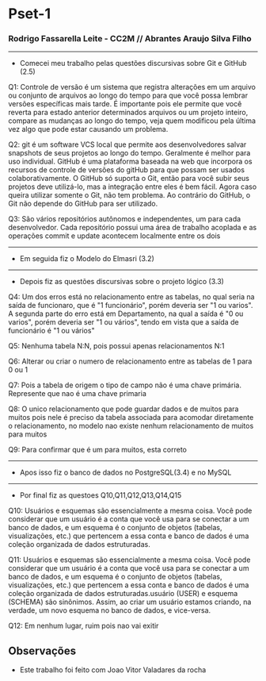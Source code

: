 # Pset-1
### Rodrigo Fassarella Leite - CC2M // Abrantes Araujo Silva Filho
---
- Comecei meu trabalho pelas questões discursivas sobre Git e GitHub (2.5)

Q1: Controle de versão é um sistema que registra alterações em um arquivo ou conjunto de arquivos ao longo do tempo para que 
você possa lembrar versões específicas mais tarde. É importante pois ele permite que você reverta para estado anterior determinados 
arquivos ou um projeto inteiro, compare as mudanças ao longo do tempo, veja quem modificou pela última vez algo que pode estar causando um problema.

Q2: git é um software VCS local que permite aos desenvolvedores salvar snapshots de seus projetos ao longo do tempo. 
Geralmente é melhor para uso individual. GitHub é uma plataforma baseada na web que incorpora os recursos de controle
de versões do gitHub para que possam ser usados colaborativamente. O GitHub só suporta o Git, então para você subir seus
projetos deve utilizá-lo, mas a integração entre eles é bem fácil. Agora caso queira utilizar somente o Git, não tem problema.
Ao contrário do GitHub, o Git não depende do GitHub para ser utilizado.

Q3: São vários repositórios autônomos e independentes, um para cada desenvolvedor.
Cada repositório possui uma área de trabalho acoplada e as operações commit e update acontecem localmente entre os dois

---

- Em seguida fiz o Modelo do Elmasri (3.2)


---

- Depois fiz as questões discursivas sobre o projeto lógico (3.3)

Q4: Um dos erros está no relacionamento entre as tabelas, no qual seria na saída de funcionaro, que é "1 funcionário", porém deveria ser "1 ou varios". 
A segunda parte do erro está em Departamento, na qual a saída é "0 ou varios", porém deveria ser "1 ou vários", tendo em vista que a saída de funcionário é "1 ou vários"

Q5: Nenhuma tabela N:N, pois possui apenas relacionamentos N:1

Q6: Alterar ou criar o numero de relacionamento entre as tabelas de 1 para 0 ou 1 

Q7: Pois a tabela de origem o tipo de campo não é uma chave primária. Represente que nao é uma chave primaria

Q8: O unico relacionamento que pode guardar dados e de muitos para muitos pois nele é preciso da tabela associada para acomodar diretamente o relacionamento,
no modelo nao existe nenhum relacionamento  de muitos para muitos

Q9: Para confirmar que é um para muitos, esta correto

---

- Apos isso fiz o banco de dados no PostgreSQL(3.4) e no MySQL

---

- Por final fiz as questoes Q10,Q11,Q12,Q13,Q14,Q15

Q10:  Usuários e esquemas são essencialmente a mesma coisa. 
Você pode considerar que um usuário é a conta que você usa para se conectar a um banco de dados,
e um esquema é o conjunto de objetos (tabelas, visualizações, etc.) que pertencem a essa conta e banco de dados é uma coleção organizada de dados estruturadas.

Q11: Usuários e esquemas são essencialmente a mesma coisa. Você pode considerar que um usuário é a conta que você usa para se conectar a um banco de dados, e um esquema é o conjunto de objetos (tabelas, visualizações, etc.) 
que pertencem a essa conta e banco de dados é uma coleção organizada de dados estruturadas.usuário (USER) e esquema (SCHEMA) são sinônimos. Assim, 
ao criar um usuário estamos criando, na verdade, um novo esquema no banco de dados, e vice-versa.

Q12: Em nenhum lugar, ruim pois nao vai exitir

## Observações
- Este trabalho foi feito com Joao Vitor Valadares da rocha
